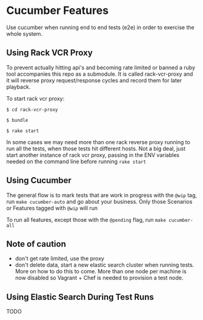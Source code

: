 # Cucumber Features

Use cucumber when running end to end tests (e2e) in order to exercise the whole system.

## Using Rack VCR Proxy

To prevent actually hitting api's and becoming rate limited or banned a ruby tool accompanies this repo as a submodule. It is called rack-vcr-proxy and it will reverse proxy request/response cycles and record them for later playback.

To start rack vcr proxy:

    $ cd rack-vcr-proxy

    $ bundle

    $ rake start

In some cases we may need more than one rack reverse proxy running to run all the tests, when those tests hit different hosts. Not a big deal, just start another instance of rack vcr proxy, passing in the ENV variables needed on the
command line before running `rake start`

## Using Cucumber

The general flow is to mark tests that are work in progress with the `@wip` tag, run `make cucumber-auto` and go about your business. Only those Scenarios or Features tagged with `@wip` will run

To run all features, except those with the `@pending` flag, run `make cucumber-all`

## Note of caution

- don't get rate limited, use the proxy
- don't delete data, start a new elastic search cluster when running tests. More on how to do this to come. More than one node per machine is now disabled so Vagrant + Chef is needed to provision a test node.

## Using Elastic Search During Test Runs

TODO
